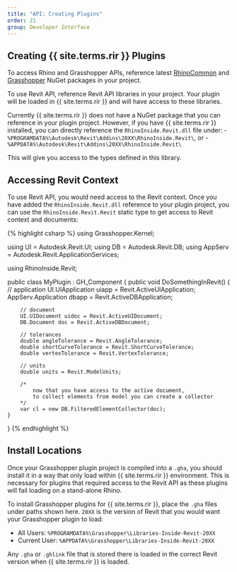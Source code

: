 ```yaml
---
title: "API: Creating Plugins"
order: 21
group: Developer Interface
---
```


## Creating {{ site.terms.rir }} Plugins

To access Rhino and Grasshopper APIs, reference latest [RhinoCommon](https://www.nuget.org/packages/RhinoCommon/7.0.0) and [Grasshopper](https://www.nuget.org/packages/Grasshopper/7.0.0) NuGet packages in your project.

To use Revit API, reference Revit API libraries in your project. Your plugin will be loaded in {{ site.terms.rir }} and will have access to these libraries.

Currently {{ site.terms.rir }} does not have a NuGet package that you can reference in your plugin project. However, if you have {{ site.terms.rir }} installed, you can directly reference the `RhinoInside.Revit.dll` file under:
    - `%PROGRAMDATA%\Autodesk\Revit\Addins\20XX\RhinoInside.Revit\`, or
    - `%APPDATA%\Autodesk\Revit\Addins\20XX\RhinoInside.Revit\`

This will give you access to the types defined in this library.

## Accessing Revit Context

To use Revit API, you would need access to the Revit context. Once you have added the `RhinoInside.Revit.dll` reference to your plugin project, you can use the `RhinoInside.Revit.Revit` static type to get access to Revit context and documents:

{% highlight csharp %}
using Grasshopper.Kernel;

using UI = Autodesk.Revit.UI;
using DB = Autodesk.Revit.DB;
using AppServ = Autodesk.Revit.ApplicationServices;

using RhinoInside.Revit;

public class MyPlugin : GH_Component { 
    public void DoSomethingInRevit() {
        // application
        UI.UIApplication uiapp = Revit.ActiveUIApplication;
        AppServ.Application dbapp = Revit.ActiveDBApplication;

        // document
        UI.UIDocument uidoc = Revit.ActiveUIDocument;
        DB.Document doc = Revit.ActiveDBDocument;

        // tolerances
        double angleTolerance = Revit.AngleTolerance;
        double shortCurveTolerance = Revit.ShortCurveTolerance;
        double vertexTolerance = Revit.VertexTolerance;

        // units
        double units = Revit.ModelUnits;

        /*
            now that you have access to the active document,
            to collect elements from model you can create a collector
        */
        var cl = new DB.FilteredElementCollector(doc);
    }
}
{% endhighlight %}


## Install Locations

Once your Grasshopper plugin project is compiled into a `.gha`, you should install it in a way that only load within {{ site.terms.rir }} environment. This is necessary for plugins that required access to the Revit API as these plugins will fail loading on a stand-alone Rhino.

To install Grasshopper plugins for {{ site.terms.rir }}, place the `.gha` files under paths shown here. `20XX` is the version of Revit that you would want your Grasshopper plugin to load:

- All Users: `%PROGRAMDATA%\Grasshopper\Libraries-Inside-Revit-20XX`
- Current User: `%APPDATA%\Grasshopper\Libraries-Inside-Revit-20XX`

Any `.gha` or `.ghlink` file that is stored there is loaded in the correct Revit version when {{ site.terms.rir }} is loaded.

